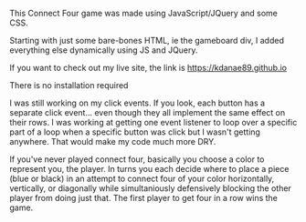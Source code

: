 This Connect Four game was made using JavaScript/JQuery and some CSS.

Starting with just some bare-bones HTML, ie the gameboard div, I added everything else dynamically using JS and JQuery.

If you want to check out my live site, the link is https://kdanae89.github.io

There is no installation required

I was still working on my click events. If you look, each button has a separate click event... even though they all implement the same effect on their rows. I was working at getting one event listener to loop over a specific part of a loop when a specific button was click but I wasn't getting anywhere. That would make my code much more DRY.

If you've never played connect four, basically you choose a color to represent you, the player. In turns you each decide where to place a piece (blue or black) in an attempt to connect four of your color horizontally, vertically, or diagonally while simultaniously defensively blocking the other player from doing just that. The first player to get four in a row wins the game.
